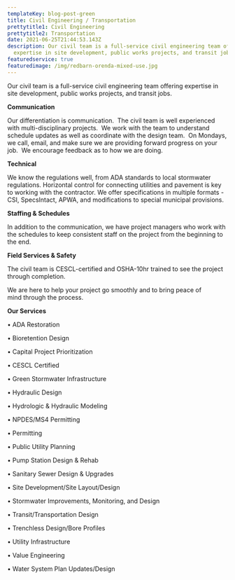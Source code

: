 ```yaml
---
templateKey: blog-post-green
title: Civil Engineering / Transportation
prettytitle1: Civil Engineering
prettytitle2: Transportation
date: 2021-06-25T21:44:53.143Z
description: Our civil team is a full-service civil engineering team offering
  expertise in site development, public works projects, and transit jobs.
featuredservice: true
featuredimage: /img/redbarn-orenda-mixed-use.jpg
---
```


Our civil team is a full-service civil engineering team offering expertise in site development, public works projects, and transit jobs.

**Communication**

Our differentiation is communication.  The civil team is well experienced with multi-disciplinary projects.  We work with the team to understand schedule updates as well as coordinate with the design team.  On Mondays, we call, email, and make sure we are providing forward progress on your job.  We encourage feedback as to how we are doing.

**​Technical**

We know the regulations well, from ADA standards to local stormwater regulations. Horizontal control for connecting utilities and pavement is key to working with the contractor. We offer specifications in multiple formats - CSI, SpecsIntact, APWA, and modifications to special municipal provisions.

**​Staffing & Schedules**

In addition to the communication, we have project managers who work with the schedules to keep consistent staff on the project from the beginning to the end.

**Field Services & Safety**

The civil team is CESCL-certified and OSHA-10hr trained to see the project through completion.

We are here to help your project go smoothly and to bring peace of mind through the process.

<!--EndFragment-->

**Our Services**

• ADA Restoration

• Bioretention Design

• Capital Project Prioritization

• CESCL Certified

• Green Stormwater Infrastructure

• Hydraulic Design

• Hydrologic & Hydraulic Modeling

• NPDES/MS4 Permitting

• Permitting

• Public Utility Planning

• Pump Station Design & Rehab

• Sanitary Sewer Design & Upgrades

• Site Development/Site Layout/Design

• Stormwater Improvements, Monitoring, and Design

• Transit/Transportation Design

• Trenchless Design/Bore Profiles

• Utility Infrastructure

• Value Engineering

• Water System Plan Updates/Design

